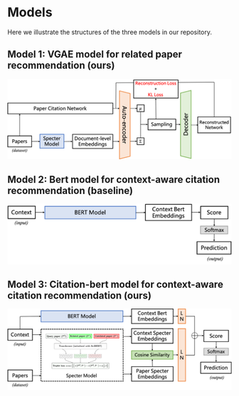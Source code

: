# Models

Here we illustrate the structures of the three models in our repository.

## Model 1: VGAE model for related paper recommendation (ours)

![](../assets/imgs/vgae.png)

## Model 2: Bert model for context-aware citation recommendation (baseline)

![](../assets/imgs/bert.png)

## Model 3: Citation-bert model for context-aware citation recommendation (ours)

![](../assets/imgs/citation-bert.png)